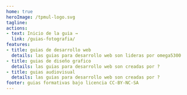 ```yaml
---
home: true
heroImage: /tpmul-logo.svg
tagline: 
actions: 
- text: Inicio de la guia →
  link: /guias-fotografia/
features:
- title: guias de desarrollo web
  details: las guias para desarrollo web son lideras por omega5300
- title: guias de diseño grafico
  details: las guias para desarrollo web son creadas por ?
- title: guias audiovisual
  details: las guias para desarrollo web son creadas por ?
footer: guias formativas bajo licencia CC-BY-NC-SA
---
```


